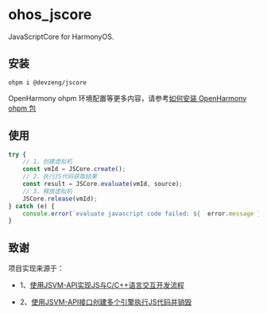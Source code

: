 # ohos_jscore

JavaScriptCore for HarmonyOS.

## 安装

```shell
ohpm i @devzeng/jscore
```

OpenHarmony ohpm 环境配置等更多内容，请参考[如何安装 OpenHarmony ohpm 包](https://ohpm.openharmony.cn/#/cn/help/downloadandinstall)

## 使用

```javascript
try {
    // 1、创建虚拟机
    const vmId = JSCore.create();
    // 2、执行JS代码获取结果
    const result = JSCore.evaluate(vmId, source);
    // 3、释放虚拟机
    JSCore.release(vmId);
} catch (e) {
    console.error(`evaluate javascript code failed: ${  error.message }`);
}
```

## 致谢

项目实现来源于：

- 1、[使用JSVM-API实现JS与C/C++语言交互开发流程](https://developer.huawei.com/consumer/cn/doc/harmonyos-guides-V5/use-jsvm-process-V5)

- 2、[使用JSVM-API接口创建多个引擎执行JS代码并销毁](https://gitee.com/openharmony/docs/blob/master/zh-cn/application-dev/napi/use-jsvm-runtime-task.md)